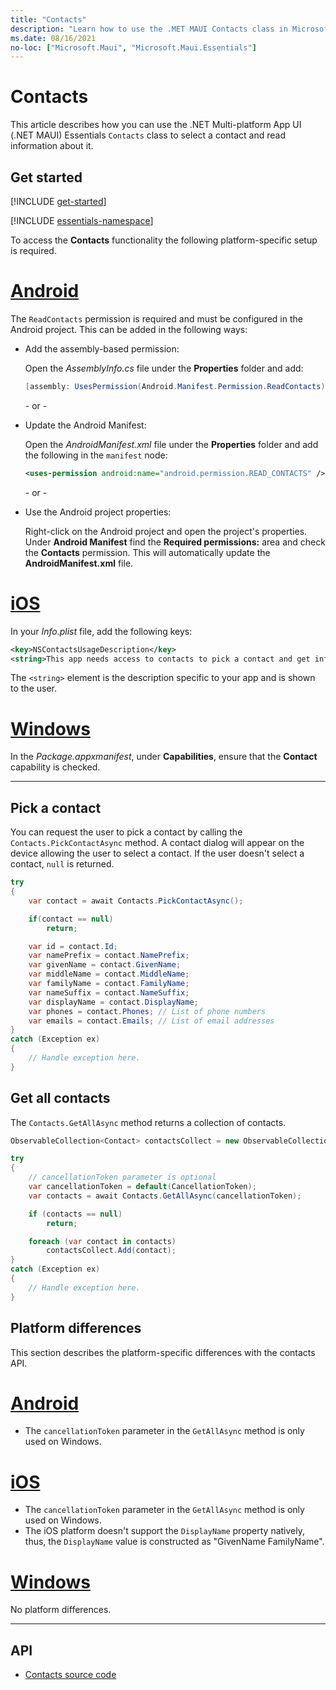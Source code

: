 ```yaml
---
title: "Contacts"
description: "Learn how to use the .MET MAUI Contacts class in Microsoft.Maui.Essentials namespace, which lets a pick a contact and retrieve information about it."
ms.date: 08/16/2021
no-loc: ["Microsoft.Maui", "Microsoft.Maui.Essentials"]
---
```


# Contacts

This article describes how you can use the .NET Multi-platform App UI (.NET MAUI) Essentials `Contacts` class to select a contact and read information about it.

## Get started

[!INCLUDE [get-started](includes/get-started.md)]

[!INCLUDE [essentials-namespace](includes/essentials-namespace.md)]

To access the **Contacts** functionality the following platform-specific setup is required.

<!-- markdownlint-disable MD025 -->
# [Android](#tab/android)

The `ReadContacts` permission is required and must be configured in the Android project. This can be added in the following ways:

- Add the assembly-based permission:

  Open the _AssemblyInfo.cs_ file under the **Properties** folder and add:

  ```csharp
  [assembly: UsesPermission(Android.Manifest.Permission.ReadContacts)]
  ```

  \- or -

- Update the Android Manifest:

  Open the _AndroidManifest.xml_ file under the **Properties** folder and add the following in the `manifest` node:

  ```xml
  <uses-permission android:name="android.permission.READ_CONTACTS" />
  ```

  \- or -

- Use the Android project properties:

  Right-click on the Android project and open the project's properties. Under **Android Manifest** find the **Required permissions:** area and check the **Contacts** permission. This will automatically update the **AndroidManifest.xml** file.

# [iOS](#tab/ios)

In your _Info.plist_ file, add the following keys:

```xml
<key>NSContactsUsageDescription</key>
<string>This app needs access to contacts to pick a contact and get info.</string>
```

The `<string>` element is the description specific to your app and is shown to the user.

# [Windows](#tab/windows)

In the _Package.appxmanifest_, under **Capabilities**, ensure that the **Contact** capability is checked.

-----
<!-- markdownlint-enable MD025 -->

## Pick a contact

You can request the user to pick a contact by calling the `Contacts.PickContactAsync` method. A contact dialog will appear on the device allowing the user to select a contact. If the user doesn't select a contact, `null` is returned.

```csharp
try
{
    var contact = await Contacts.PickContactAsync();

    if(contact == null)
        return;

    var id = contact.Id;
    var namePrefix = contact.NamePrefix;
    var givenName = contact.GivenName;
    var middleName = contact.MiddleName;
    var familyName = contact.FamilyName;
    var nameSuffix = contact.NameSuffix;
    var displayName = contact.DisplayName;
    var phones = contact.Phones; // List of phone numbers
    var emails = contact.Emails; // List of email addresses
}
catch (Exception ex)
{
    // Handle exception here.
}
```

## Get all contacts

The `Contacts.GetAllAsync` method returns a collection of contacts.

```csharp
ObservableCollection<Contact> contactsCollect = new ObservableCollection<Contact>();

try
{
    // cancellationToken parameter is optional
    var cancellationToken = default(CancellationToken);
    var contacts = await Contacts.GetAllAsync(cancellationToken);

    if (contacts == null)
        return;

    foreach (var contact in contacts)
        contactsCollect.Add(contact);
}
catch (Exception ex)
{
    // Handle exception here.
}
```

## Platform differences

This section describes the platform-specific differences with the contacts API.

<!-- markdownlint-disable MD025 -->
<!-- markdownlint-disable MD024 -->
# [Android](#tab/android)

- The `cancellationToken` parameter in the `GetAllAsync` method is only used on Windows.

# [iOS](#tab/ios)

- The `cancellationToken` parameter in the `GetAllAsync` method is only used on Windows.
- The iOS platform doesn't support the `DisplayName` property natively, thus, the `DisplayName` value is constructed as "GivenName FamilyName".

# [Windows](#tab/windows)

No platform differences.

-----
<!-- markdownlint-enable MD024 -->
<!-- markdownlint-enable MD025 -->

## API

- [Contacts source code](https://github.com/dotnet/maui/tree/main/src/Essentials/src/Contacts)
<!-- - [Contacts API documentation](xref:Microsoft.Maui.Essentials.Contacts)-->
